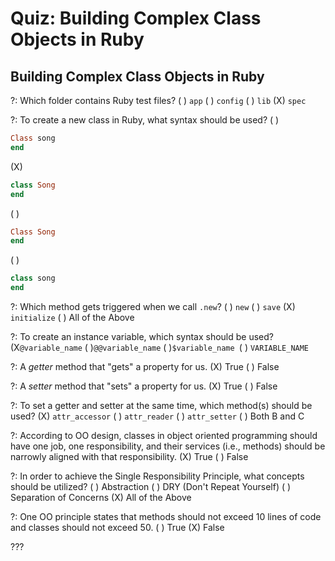 # Quiz: Building Complex Class Objects in Ruby

## Building Complex Class Objects in Ruby

?: Which folder contains Ruby test files?
( ) `app` ( ) `config` ( ) `lib` (X) `spec`

?: To create a new class in Ruby, what syntax should be used?
( )
```ruby
Class song
end
```
(X)
```ruby
class Song
end
```
( )
```ruby
Class Song
end
```
( )
```ruby
class song
end
```

?: Which method gets triggered when we call `.new`?
( ) `new` ( ) `save` (X) `initialize` ( ) All of the Above

?: To create an instance variable, which syntax should be used?
(X`@variable_name` ( )`@@variable_name` ( )`$variable_name `( ) `VARIABLE_NAME`

?: A _getter_ method that "gets" a property for us.
(X) True ( ) False

?: A _setter_ method that "sets" a property for us.
(X) True ( ) False

?: To set a getter and setter at the same time, which method(s) should be used?
(X) `attr_accessor`
( ) `attr_reader`
( ) `attr_setter`
( ) Both B and C

?: According to OO design, classes in object oriented programming should have one job, one responsibility, and their services (i.e., methods) should be narrowly aligned with that responsibility. 
(X) True ( ) False

?: In order to achieve the Single Responsibility Principle, what concepts should be utilized?
( ) Abstraction ( ) DRY (Don't Repeat Yourself) ( ) Separation of Concerns (X) All of the Above

?: One OO principle states that methods should not exceed 10 lines of code and classes should not exceed 50.
( ) True (X) False

???
